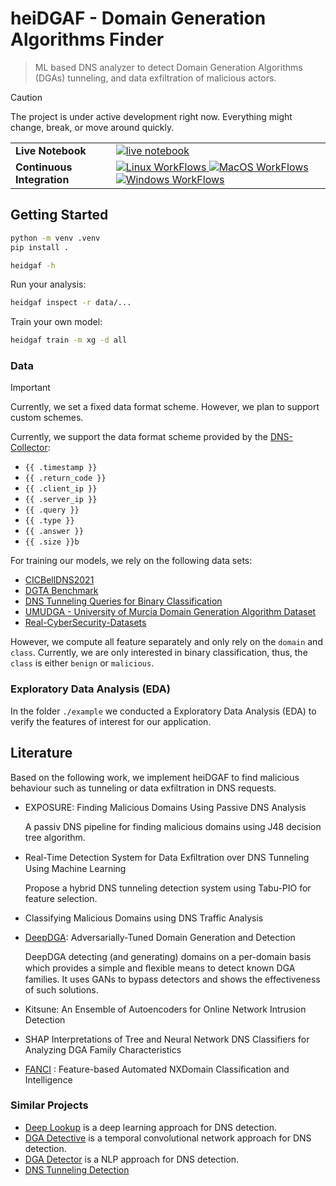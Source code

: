 # heiDGAF - Domain Generation Algorithms Finder

> ML based DNS analyzer to detect Domain Generation Algorithms (DGAs) tunneling, and data exfiltration of malicious actors.


> [!CAUTION]
> The project is under active development right now. Everything might change, break, or move around quickly.

<table>
<tr>
  <td><b>Live Notebook</b></td>
  <td>
    <a href="https://mybinder.org/v2/gh/stefanDeveloper/heiDGAF-tutorials/HEAD?labpath=demo_notebook.ipynb">
    <img src="https://img.shields.io/badge/notebook-launch-blue?logo=jupyter&style=for-the-badge" alt="live notebook" />
    </a>
  </td>
</tr>
<tr>
  <td><b>Continuous Integration</b></td>
  <td>
    <a href="https://github.com/stefanDeveloper/heiDGAF/actions/workflows/build_test_linux.yml">
    <img src="https://img.shields.io/github/actions/workflow/status/stefanDeveloper/heiDGAF/build_test_linux.yml?branch=main&logo=linux&style=for-the-badge&label=linux" alt="Linux WorkFlows" />
    </a>
    <a href="https://github.com/stefanDeveloper/heiDGAF/actions/workflows/build_test_macos.yml">
    <img src="https://img.shields.io/github/actions/workflow/status/stefanDeveloper/heiDGAF/build_test_macos.yml?branch=main&logo=apple&style=for-the-badge&label=macos" alt="MacOS WorkFlows" />
    </a>
    <a href="https://github.com/stefanDeveloper/heiDGAF/actions/workflows/build_test_windows.yml">
    <img src="https://img.shields.io/github/actions/workflow/status/stefanDeveloper/heiDGAF/build_test_windows.yml?branch=main&logo=windows&style=for-the-badge&label=windows" alt="Windows WorkFlows" />
    </a>
  </td>
</tr>
</table>

## Getting Started

```sh
python -m venv .venv
pip install .

heidgaf -h
```

Run your analysis:

```sh
heidgaf inspect -r data/...
```

Train your own model:

```sh
heidgaf train -m xg -d all
```

### Data

> [!IMPORTANT]
> Currently, we set a fixed data format scheme. However, we plan to support custom schemes.

Currently, we support the data format scheme provided by the [DNS-Collector](https://github.com/dmachard/go-dnscollector/):

- `{{ .timestamp }}`
- `{{ .return_code }}`
- `{{ .client_ip }}`
- `{{ .server_ip }}`
- `{{ .query }}`
- `{{ .type }}`
- `{{ .answer }}`
- `{{ .size }}b`

For training our models, we rely on the following data sets:

- [CICBellDNS2021](https://www.unb.ca/cic/datasets/dns-2021.html)
- [DGTA Benchmark](https://data.mendeley.com/datasets/2wzf9bz7xr/1)
- [DNS Tunneling Queries for Binary Classification](https://data.mendeley.com/datasets/mzn9hvdcxg/1)
- [UMUDGA - University of Murcia Domain Generation Algorithm Dataset](https://data.mendeley.com/datasets/y8ph45msv8/1)
- [Real-CyberSecurity-Datasets](https://github.com/gfek/Real-CyberSecurity-Datasets/)

However, we compute all feature separately and only rely on the `domain` and `class`.
Currently, we are only interested in binary classification, thus, the `class` is either `benign` or `malicious`.

### Exploratory Data Analysis (EDA)

In the folder `./example` we conducted a Exploratory Data Analysis (EDA) to verify the features of interest for our application.

## Literature

Based on the following work, we implement heiDGAF to find malicious behaviour such as tunneling or data exfiltration in DNS requests.

- EXPOSURE: Finding Malicious Domains Using Passive DNS Analysis

  A passiv DNS pipeline for finding malicious domains using J48 decision tree algorithm.

- Real-Time Detection System for Data Exﬁltration over DNS Tunneling Using Machine Learning

  Propose a hybrid DNS tunneling detection system using Tabu-PIO for feature selection.

- Classifying Malicious Domains using DNS Traffic Analysis


- [DeepDGA](https://github.com/roreagan/DeepDGA): Adversarially-Tuned Domain Generation and Detection

  DeepDGA detecting (and generating) domains on a per-domain basis which provides a simple and ﬂexible means to detect known DGA families. It uses GANs to bypass detectors and shows the effectiveness of such solutions.

- Kitsune: An Ensemble of Autoencoders for Online Network Intrusion Detection

- SHAP Interpretations of Tree and Neural Network DNS Classifiers for Analyzing DGA Family Characteristics

- [FANCI](https://github.com/fanci-dga-detection/fanci/) : Feature-based Automated NXDomain Classification and Intelligence

### Similar Projects

- [Deep Lookup](https://github.com/ybubnov/deep-lookup/) is a deep learning approach for DNS detection.
- [DGA Detective](https://github.com/COSSAS/dgad) is a temporal convolutional network approach for DNS detection.
- [DGA Detector](https://github.com/Erxathos/DGA-Detector) is a NLP approach for DNS detection.
- [DNS Tunneling Detection](https://github.com/aasthac67/DNS-Tunneling-Detection/)
